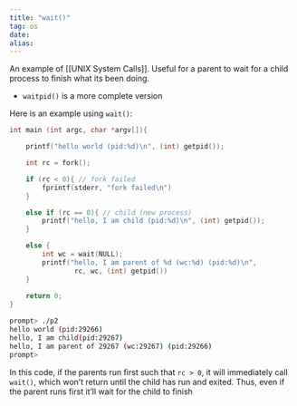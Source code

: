 ```yaml
---
title: "wait()"
tag: os
date: 
alias:
---
```


An example of [[UNIX System Calls]].
Useful for a parent to wait for a child process to finish what its been doing. 
- `waitpid()` is a more complete version

Here is an example using `wait()`:
```c
int main (int argc, char *argv[]){

	printf("hello world (pid:%d)\n", (int) getpid());

	int rc = fork();

	if (rc < 0){ // fork failed
		fprintf(stderr, "fork failed\n")
	}

	else if (rc == 0){ // child (new process)
		printf("hello, I am child (pid:%d)\n", (int) getpid());
	} 

	else {
		int wc = wait(NULL);
		printf("hello, I am parent of %d (wc:%d) (pid:%d)\n", 
				rc, wc, (int) getpid())
	}
	
	return 0;
}
```
```bash
prompt> ./p2
hello world (pid:29266)
hello, I am child(pid:29267)
hello, I am parent of 29267 (wc:29267) (pid:29266)
prompt>
```

In this code, if the parents run first  such that `rc > 0`, it will immediately call `wait()`, which won’t return until the child has run and exited.
Thus, even if the parent runs first it’ll wait for the child to finish